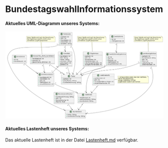 # BundestagswahlInformationssystem

#### Aktuelles UML-Diagramm unseres Systems:

![UML Diagramm](./resources/wahlen.png)

#### Aktuelles Lastenheft unseres Systems:

Das aktuelle Lastenheft ist in der Datei [Lastenheft.md](./documentation/Lastenheft.md) verfügbar.
